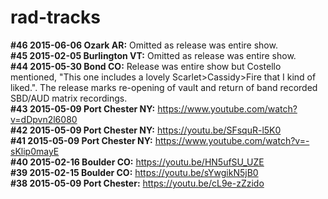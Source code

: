 # rad-tracks

<b>#46 2015-06-06 Ozark AR:</b> Omitted as release was entire show.<br>
<b>#45 2015-02-05 Burlington VT:</b> Omitted as release was entire show.<br>
<b>#44 2015-05-30 Bond CO:</b> Release was entire show but Costello mentioned, "This one includes a lovely Scarlet>Cassidy>Fire that I kind of liked.". The release marks re-opening of vault and return of band recorded SBD/AUD matrix recordings.<br>
<b>#43 2015-05-09 Port Chester NY:</b> https://www.youtube.com/watch?v=dDpvn2l6080<br>
<b>#42 2015-05-09 Port Chester NY:</b> https://youtu.be/SFsquR-l5K0<br>
<b>#41 2015-05-09 Port Chester NY:</b> https://www.youtube.com/watch?v=-sKlip0mayE<br>
<b>#40 2015-02-16 Boulder CO:</b> https://youtu.be/HN5ufSU_UZE<br>
<b>#39 2015-02-15 Boulder CO:</b> https://youtu.be/sYwgikN5jB0<br>
<b>#38 2015-05-09 Port Chester:</b> https://youtu.be/cL9e-zZzido<br>
